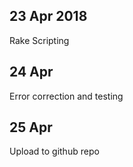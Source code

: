 ## 23  Apr 2018

Rake Scripting 

## 24 Apr 

Error correction and testing

## 25 Apr

Upload to github repo 
